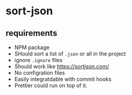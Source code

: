 # sort-json

## requirements
- NPM package
- SHould sort a list of `.json` or all in the project
- ignore `.ignore` files
- Should work like https://sortjson.com/
- No configration files
- Easily integratdable with commit hooks
- Prettier could run on top of it.
